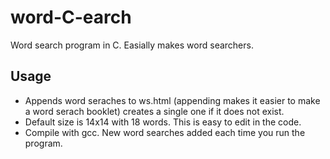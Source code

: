 # word-C-earch
Word search program in C. Easially makes word searchers.
## Usage
- Appends word seraches to ws.html (appending makes it easier to make a word serach booklet) creates a single one if it does not exist.
- Default size is 14x14 with 18 words. This is easy to edit in the code.
- Compile with gcc. New word searches added each time you run the program.
